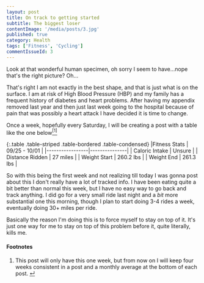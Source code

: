 ```yaml
---
layout: post
title: On track to getting started
subtitle: The biggest loser
contentImage: '/media/posts/3.jpg'
published: true
category: Health
tags: ['Fitness', 'Cycling']
commentIssueId: 3
---
```

Look at that wonderful human specimen, oh sorry I seem to have...nope that's the right picture? Oh...

That's right I am not exactly in the best shape, and that is just what is on the surface. I am at risk of High Blood Pressure (HBP) and my family has a frequent history of diabetes and heart problems. After having my appendix removed last year and then just last week going to the hospital because of pain that was possibly a heart attack I have decided it is time to change<!--more-->.

Once a week, hopefully every Saturday, I will be creating a post with a table like the one below<a class="anchor" name="cont-1" href="#fn-1"><sup class="">[1]</sup></a>

{:.table .table-striped .table-bordered .table-condensed}
|Fitness Stats    | 09/25 - 10/01 |
|-----------------|---------------|
| Caloric Intake  |   Unsure      |
| Distance Ridden |   27 miles    |
| Weight Start    |   260.2 lbs   |
| Weight End      |   261.3 lbs   |

So with this being the first week and not realizing till today I was gonna post about this I don't really have a lot of tracked info. I have been eating quite a bit better than normal this week, but I have no easy way to go back and track anything. I did go for a very small ride last night and a *bit* more substantial one this morning, though I plan to start doing 3-4 rides a week, eventually doing 30+ miles per ride.

Basically the reason I'm doing this is to force myself to stay on top of it. It's just one way for me  to stay on top of this problem before it, quite literally, kills me.

<h4>Footnotes</h4>
<ol class="footnotes">
  <li><a class="anchor" name="fn-1"></a>This post will only have this one week, but from now on I will keep four weeks consistent in a post and a monthly average at the bottom of each post. <a href="#cont-1">↵</a></li>
</ol>
